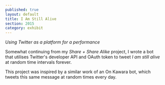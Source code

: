 ```yaml
---
published: true
layout: default
title: I Am Still Alive
section: 2015
category: exhibit
---
```


_Using Twitter as a platform for a performance_

Somewhat continuing from my _Share + Share Alike_ project, I wrote a bot that utilises Twitter's developer API and OAuth token to tweet _I am still alive_ at random time intervals forever.

This project was inspired by a similar work of an On Kawara bot, which tweets this same message at random times every day.

<meta name="twitter:card" content="summary" />
<meta name="twitter:site" content="@tomhackshaw_bot" />
<meta name="twitter:title" content="Tom Hackshaw bot" />
<meta name="twitter:description" content="A Tom Hackshaw Twitter bot" />
